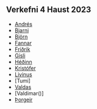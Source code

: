 ## Verkefni 4 Haust 2023

- [Andrés]()
- [Bjarni](https://bjarni123.github.io/Vidmotsforritun_verkefni4/fyrriPartur/)
- [Björn](https://bjornthor21.github.io/verk4-vidmot/touch.html)
- [Fannar]()
- [Friðrik]()
- [Gísli]()
- [Héðinn]()
- [Kristófer]()
- [Livinus]()
- [Tumi]
- [Valdas]()
- [Valdimar()]
- [Þorgeir]()
